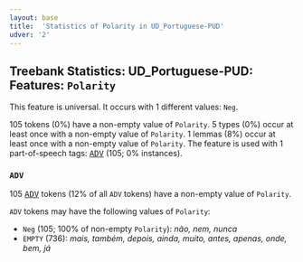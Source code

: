 ```yaml
---
layout: base
title:  'Statistics of Polarity in UD_Portuguese-PUD'
udver: '2'
---
```


## Treebank Statistics: UD_Portuguese-PUD: Features: `Polarity`

This feature is universal.
It occurs with 1 different values: `Neg`.

105 tokens (0%) have a non-empty value of `Polarity`.
5 types (0%) occur at least once with a non-empty value of `Polarity`.
1 lemmas (8%) occur at least once with a non-empty value of `Polarity`.
The feature is used with 1 part-of-speech tags: <tt><a href="pt_pud-pos-ADV.html">ADV</a></tt> (105; 0% instances).

### `ADV`

105 <tt><a href="pt_pud-pos-ADV.html">ADV</a></tt> tokens (12% of all `ADV` tokens) have a non-empty value of `Polarity`.

`ADV` tokens may have the following values of `Polarity`:

* `Neg` (105; 100% of non-empty `Polarity`): <em>não, nem, nunca</em>
* `EMPTY` (736): <em>mais, também, depois, ainda, muito, antes, apenas, onde, bem, já</em>

